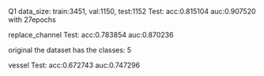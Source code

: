 Q1
data_size: train:3451, val:1150, test:1152
Test: acc:0.815104 auc:0.907520 with 27epochs

replace_channel
Test: acc:0.783854 auc:0.870236

original
the dataset has the classes: 5

vessel Test: acc:0.672743 auc:0.747296